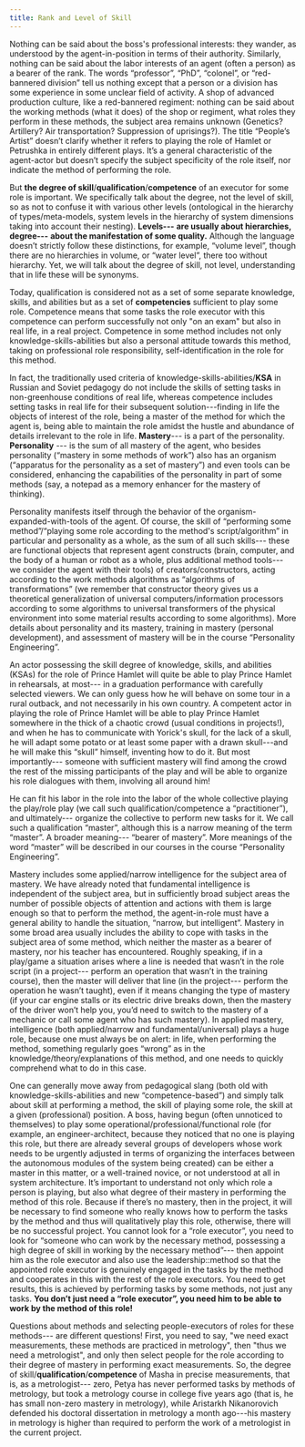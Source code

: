 ```yaml
---
title: Rank and Level of Skill
---
```


Nothing can be said about the boss's professional interests: they wander, as understood by the agent-in-position in terms of their authority. Similarly, nothing can be said about the labor interests of an agent (often a person) as a bearer of the rank. The words “professor”, “PhD”, “colonel”, or “red-bannered division” tell us nothing except that a person or a division has some experience in some unclear field of activity. A shop of advanced production culture, like a red-bannered regiment: nothing can be said about the working methods (what it does) of the shop or regiment, what roles they perform in these methods, the subject area remains unknown (Genetics? Artillery? Air transportation? Suppression of uprisings?). The title “People’s Artist” doesn’t clarify whether it refers to playing the role of Hamlet or Petrushka in entirely different plays. It’s a general characteristic of the agent-actor but doesn’t specify the subject specificity of the role itself, nor indicate the method of performing the role.

But **the degree of skill**/**qualification**/**competence** of an executor for some role is important. We specifically talk about the degree, not the level of skill, so as not to confuse it with various other levels (ontological in the hierarchy of types/meta-models, system levels in the hierarchy of system dimensions taking into account their nesting). **Levels---** **are usually about hierarchies, degree---** **about the manifestation of some quality.** Although the language doesn’t strictly follow these distinctions, for example, “volume level”, though there are no hierarchies in volume, or “water level”, there too without hierarchy. Yet, we will talk about the degree of skill, not level, understanding that in life these will be synonyms.

Today, qualification is considered not as a set of some separate knowledge, skills, and abilities but as a set of **competencies** sufficient to play some role. Competence means that some tasks the role executor with this competence can perform successfully not only "on an exam" but also in real life, in a real project. Competence in some method includes not only knowledge-skills-abilities but also a personal attitude towards this method, taking on professional role responsibility, self-identification in the role for this method.

In fact, the traditionally used criteria of knowledge-skills-abilities/**KSA** in Russian and Soviet pedagogy do not include the skills of setting tasks in non-greenhouse conditions of real life, whereas competence includes setting tasks in real life for their subsequent solution---finding in life the objects of interest of the role, being a master of the method for which the agent is, being able to maintain the role amidst the hustle and abundance of details irrelevant to the role in life. **Mastery**--- is a part of the personality. **Personality** --- is the sum of all mastery of the agent, who besides personality (“mastery in some methods of work”) also has an organism (“apparatus for the personality as a set of mastery”) and even tools can be considered, enhancing the capabilities of the personality in part of some methods (say, a notepad as a memory enhancer for the mastery of thinking).

Personality manifests itself through the behavior of the organism-expanded-with-tools of the agent. Of course, the skill of “performing some method”/“playing some role according to the method's script/algorithm” in particular and personality as a whole, as the sum of all such skills--- these are functional objects that represent agent constructs (brain, computer, and the body of a human or robot as a whole, plus additional method tools--- we consider the agent with their tools) of creators/constructors, acting according to the work methods algorithms as “algorithms of transformations” (we remember that constructor theory gives us a theoretical generalization of universal computers/information processors according to some algorithms to universal transformers of the physical environment into some material results according to some algorithms). More details about personality and its mastery, training in mastery (personal development), and assessment of mastery will be in the course “Personality Engineering”.

An actor possessing the skill degree of knowledge, skills, and abilities (KSAs) for the role of Prince Hamlet will quite be able to play Prince Hamlet in rehearsals, at most--- in a graduation performance with carefully selected viewers. We can only guess how he will behave on some tour in a rural outback, and not necessarily in his own country. A competent actor in playing the role of Prince Hamlet will be able to play Prince Hamlet somewhere in the thick of a chaotic crowd (usual conditions in projects!), and when he has to communicate with Yorick's skull, for the lack of a skull, he will adapt some potato or at least some paper with a drawn skull---and he will make this “skull” himself, inventing how to do it. But most importantly--- someone with sufficient mastery will find among the crowd the rest of the missing participants of the play and will be able to organize his role dialogues with them, involving all around him!

He can fit his labor in the role into the labor of the whole collective playing the play/role play (we call such qualification/competence a “practitioner”), and ultimately--- organize the collective to perform new tasks for it. We call such a qualification “master”, although this is a narrow meaning of the term “master”. A broader meaning--- “bearer of mastery”. More meanings of the word “master” will be described in our courses in the course “Personality Engineering”.

Mastery includes some applied/narrow intelligence for the subject area of mastery. We have already noted that fundamental intelligence is independent of the subject area, but in sufficiently broad subject areas the number of possible objects of attention and actions with them is large enough so that to perform the method, the agent-in-role must have a general ability to handle the situation, “narrow, but intelligent”. Mastery in some broad area usually includes the ability to cope with tasks in the subject area of some method, which neither the master as a bearer of mastery, nor his teacher has encountered. Roughly speaking, if in a play/game a situation arises where a line is needed that wasn’t in the role script (in a project--- perform an operation that wasn’t in the training course), then the master will deliver that line (in the project--- perform the operation he wasn’t taught), even if it means changing the type of mastery (if your car engine stalls or its electric drive breaks down, then the mastery of the driver won’t help you, you’d need to switch to the mastery of a mechanic or call some agent who has such mastery). In applied mastery, intelligence (both applied/narrow and fundamental/universal) plays a huge role, because one must always be on alert: in life, when performing the method, something regularly goes “wrong” as in the knowledge/theory/explanations of this method, and one needs to quickly comprehend what to do in this case.

One can generally move away from pedagogical slang (both old with knowledge-skills-abilities and new “competence-based”) and simply talk about skill at performing a method, the skill of playing some role, the skill at a given (professional) position. A boss, having begun (often unnoticed to themselves) to play some operational/professional/functional role (for example, an engineer-architect, because they noticed that no one is playing this role, but there are already several groups of developers whose work needs to be urgently adjusted in terms of organizing the interfaces between the autonomous modules of the system being created) can be either a master in this matter, or a well-trained novice, or not understood at all in system architecture. It’s important to understand not only which role a person is playing, but also what degree of their mastery in performing the method of this role. Because if there’s no mastery, then in the project, it will be necessary to find someone who really knows how to perform the tasks by the method and thus will qualitatively play this role, otherwise, there will be no successful project. You cannot look for a “role executor”, you need to look for “someone who can work by the necessary method, possessing a high degree of skill in working by the necessary method”--- then appoint him as the role executor and also use the leadership::method so that the appointed role executor is genuinely engaged in the tasks by the method and cooperates in this with the rest of the role executors. You need to get results, this is achieved by performing tasks by some methods, not just any tasks. **You don’t just need a “role executor”, you need him to be able to work by the method of this role!**

Questions about methods and selecting people-executors of roles for these methods--- are different questions! First, you need to say, "we need exact measurements, these methods are practiced in metrology", then "thus we need a metrologist", and only then select people for the role according to their degree of mastery in performing exact measurements. So, the degree of skill/**qualification**/**competence** of Masha in precise measurements, that is, as a metrologist--- zero, Petya has never performed tasks by methods of metrology, but took a metrology course in college five years ago (that is, he has small non-zero mastery in metrology), while Aristarkh Nikanorovich defended his doctoral dissertation in metrology a month ago---his mastery in metrology is higher than required to perform the work of a metrologist in the current project.